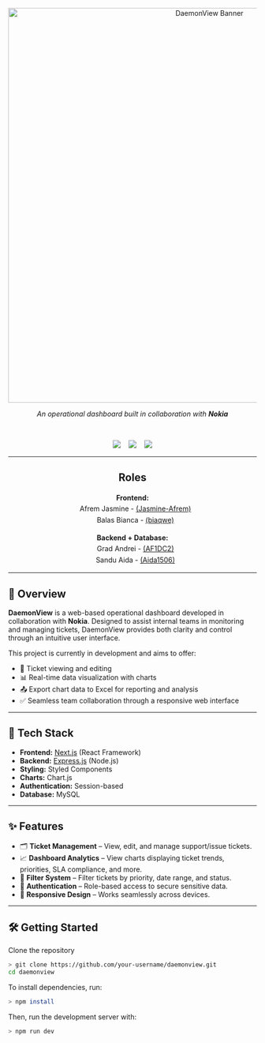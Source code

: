 <p align="center">
  <img src="https://raw.githubusercontent.com/Jasmine-Afrem/DaemonView/main/frontend/daemonview-fe/public/images/daemonview.png" alt="DaemonView Banner" width="800"/>
</p>

<p align="center">
  <em>An operational dashboard built in collaboration with <strong>Nokia</strong></em>
</p>

<br/>

<p align="center">
  <img src="https://img.shields.io/badge/Next.js-Frontend-000000?style=for-the-badge&logo=next.js&logoColor=white" />
    &nbsp;&nbsp;
  <img src="https://img.shields.io/badge/Express.js-Backend-303030?style=for-the-badge&logo=express&logoColor=white" />
    &nbsp;&nbsp;
  <img src="https://img.shields.io/badge/Status-In_Progress-FFB800?style=for-the-badge&logo=progress&logoColor=white" />
</p>

---

<div align="center">
  <h2><strong>Roles</strong></h3>
  <p style="line-height: 1.6;">
    <strong>Frontend:</strong><br/>
       Afrem Jasmine - <a href="https://github.com/Jasmine-Afrem" target="_blank">(Jasmine-Afrem)</a><br/>
       Balas Bianca - <a href="https://github.com/biaqwe" target="_blank">(biaqwe)</a>
  </p>
  <p style="line-height: 1.6; margin-top: 0.5em;">
    <strong>Backend + Database:</strong><br/>
       Grad Andrei - <a href="https://github.com/AF1DC2" target="_blank">(AF1DC2)</a><br/>
       Sandu Aida - <a href="https://github.com/Aida1506" target="_blank">(Aida1506)</a> 
  </p>
</div>

---

## 📌 Overview

**DaemonView** is a web-based operational dashboard developed in collaboration with **Nokia**. Designed to assist internal teams in monitoring and managing tickets, DaemonView provides both clarity and control through an intuitive user interface.

This project is currently in development and aims to offer:

- 🎫 Ticket viewing and editing  
- 📊 Real-time data visualization with charts  
- 📤 Export chart data to Excel for reporting and analysis  
- ✅ Seamless team collaboration through a responsive web interface

---

## 🔧 Tech Stack

- **Frontend:** [Next.js](https://nextjs.org/) (React Framework)
- **Backend:** [Express.js](https://expressjs.com/) (Node.js)
- **Styling:** Styled Components
- **Charts:** Chart.js
- **Authentication:** Session-based
- **Database:** MySQL

---

## ✨ Features

- 🗂 **Ticket Management** – View, edit, and manage support/issue tickets.
- 📈 **Dashboard Analytics** – View charts displaying ticket trends, priorities, SLA compliance, and more.
- 🔎 **Filter System** – Filter tickets by priority, date range, and status.
- 🔐 **Authentication** – Role-based access to secure sensitive data.
- 🔄 **Responsive Design** – Works seamlessly across devices.

---

## 🛠️ Getting Started

Clone the repository

```bash
> git clone https://github.com/your-username/daemonview.git
cd daemonview
```
To install dependencies, run:

```bash
> npm install
```

Then, run the development server with:

```bash
> npm run dev
```
